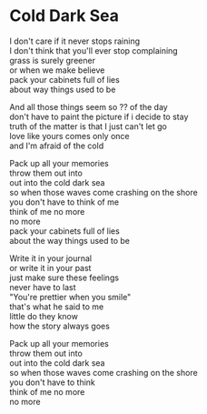 # Cold Dark Sea

I don't care if it never stops raining  
I don't think that you'll ever stop complaining  
grass is surely greener  
or when we make believe  
pack your cabinets full of lies  
about way things used to be  

And all those things seem so ?? of the day  
don't have to paint the picture if i decide to stay  
truth of the matter is that I just can't let go  
love like yours comes only once  
and I'm afraid of the cold  

Pack up all your memories  
throw them out into  
out into the cold dark sea  
so when those waves come crashing on the shore  
you don't have to think of me  
think of me no more  
no more  
pack your cabinets full of lies  
about the way things used to be  

Write it in your journal  
or write it in your past  
just make sure these feelings  
never have to last  
"You're prettier when you smile"  
that's what he said to me  
little do they know  
how the story always goes  

Pack up all your memories  
throw them out into  
out into the cold dark sea  
so when those waves come crashing on the shore  
you don't have to think  
think of me no more  
no more  

